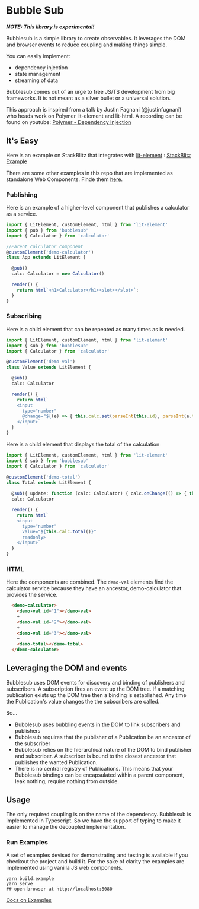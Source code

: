 # Bubble Sub

***NOTE: This library is experimental!***

Bubblesub is a simple library to create observables. It leverages the DOM and browser events to reduce coupling and making things simple. 

You can easily implement:
* dependency injection
* state management
* streaming of data

Bubblesub comes out of an urge to free JS/TS development from big frameworks. It is not meant as a silver bullet or a universal solution.

This approach is inspired from a talk by Justin Fagnani (@justinfugnani) who heads work on Polymer lit-element and lit-html. A recording can be found on youtube: [Polymer - Dependency Injection](https://youtu.be/6o5zaKHedTE)

## It's Easy

Here is an example on StackBlitz that integrates with [lit-element](https://lit-element.polymer-project.org/) :
[StackBlitz Example](https://stackblitz.com/edit/bubblesub-demo) 

There are some other examples in this repo that are implemented as standalone Web Components. Finde them [here](src/example).

### Publishing

Here is an example of a higher-level component that publishes a calculator as a service. 

```typescript
import { LitElement, customElement, html } from 'lit-element'
import { pub } from 'bubblesub'
import { Calculator } from 'calculator'

//Parent calculator component
@customElement('demo-calculator')
class App extends LitElement {

  @pub()
  calc: Calculator = new Calculator()

  render() {
    return html`<h1>Calculator</h1><slot></slot>`;
  }
}

```

### Subscribing

Here is a child element that can be repeated as many times as is needed.

```typescript
import { LitElement, customElement, html } from 'lit-element'
import { sub } from 'bubblesub'
import { Calculator } from 'calculator'

@customElement('demo-val')
class Value extends LitElement {

  @sub()
  calc: Calculator

  render() {
    return html`
    <input 
      type="number" 
      @change="${(e) => { this.calc.set(parseInt(this.id), parseInt(e.target.value)) }}" >
    </input>`
  }
}

```

Here is a child element that displays the total of the calculation

```typescript
import { LitElement, customElement, html } from 'lit-element'
import { sub } from 'bubblesub'
import { Calculator } from 'calculator'
  
@customElement('demo-total')
class Total extends LitElement {

  @sub({ update: function (calc: Calculator) { calc.onChange(() => { this.requestUpdate() }) } })
  calc: Calculator

  render() {
    return html`
    <input 
      type="number" 
      value="${this.calc.total()}" 
      readonly>
    </input>`
  }
}
```

### HTML

Here the components are combined. The `demo-val` elements find the calculator service because they have an ancestor, demo-calculator that provides the service.

```html
  <demo-calculator>
    <demo-val id="1"></demo-val>
    +
    <demo-val id="2"></demo-val>
    +
    <demo-val id="3"></demo-val>
    =
    <demo-total></demo-total>
  </demo-calculator>
```

## Leveraging the DOM and events

Bubblesub uses DOM events for discovery and binding of publishers and subscribers. A subscription fires an event up the DOM tree. If a matching publication exists up the DOM tree then a binding is established. Any time the Publication's value changes the the subscribers are called. 

So...
* Bubblesub uses bubbling events in the DOM to link subscribers and publishers
* Bubblesub requires that the publisher of a Publication be an ancestor of the subscriber
* Bubblesub relies on the hierarchical nature of the DOM to bind publisher and subscriber. A subscriber is bound to the closest ancestor that publishes the wanted Publication. 
* There is no central registry of Publications. This means that your Bubblesub bindings can be encapsulated within a parent component, leak nothing, require nothing from outside.
 

## Usage

The only required coupling is on the name of the dependency. Bubblesub is implemented in Typescript. So we have the support of typing to make it easier to manage the decoupled implementation.

### Run Examples

A set of examples devised for demonstrating and testing is available if you checkout the project and build it. For the sake of clarity the examples are implemented using vanilla JS web components.

```shell script
yarn build.example
yarn serve
## open browser at http://localhost:8080
```

[Docs on Examples](src/example/README.md)


